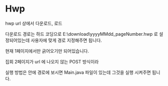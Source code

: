 # Hwp
hwp url 상에서 다운로드, 로드

다운로드 경로는 하드 코딩으로 E:\download\yyyyMMdd_pageNumber.hwp 로 설정되어있는데 사용자에 맞게 경로 지정해주면 됩니다. 

현재 1페이지에서만 긁어오기만 되어있습니다. 

집회 2페이지가 url 에 나오지 않는 POST 방식이라

실행 방법은 안에 경로에 보시면 Main.java 파일이 있는데 그것을 실행 시켜주면 됩니다. 
